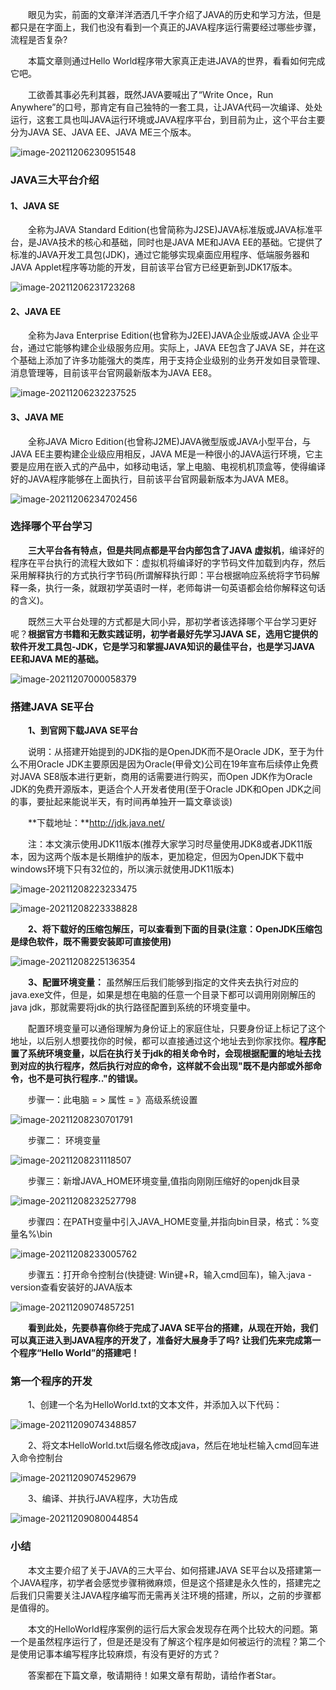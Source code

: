 &emsp;&emsp;眼见为实，前面的文章洋洋洒洒几千字介绍了JAVA的历史和学习方法，但是都只是在字面上，我们也没有看到一个真正的JAVA程序运行需要经过哪些步骤，流程是否复杂?

&emsp;&emsp;本篇文章则通过Hello World程序带大家真正走进JAVA的世界，看看如何完成它吧。

&emsp;&emsp;工欲善其事必先利其器，既然JAVA要喊出了“Write Once，Run Anywhere”的口号，那肯定有自己独特的一套工具，让JAVA代码一次编译、处处运行，这套工具也叫JAVA运行环境或JAVA程序平台，到目前为止，这个平台主要分为JAVA SE、JAVA EE、JAVA ME三个版本。

![image-20211206230951548](https://gitee.com/whose-white-moon/blog-image/raw/master/image-20211206230951548.png)


### JAVA三大平台介绍

#### 1、JAVA SE

&emsp;&emsp;全称为JAVA Standard Edition(也曾简称为J2SE)JAVA标准版或JAVA标准平台，是JAVA技术的核心和基础，同时也是JAVA ME和JAVA EE的基础。它提供了标准的JAVA开发工具包(JDK)，通过它能够实现桌面应用程序、低端服务器和JAVA Applet程序等功能的开发，目前该平台官方已经更新到JDK17版本。

![image-20211206231723268](https://gitee.com/whose-white-moon/blog-image/raw/master/image-20211206231723268.png)


#### 2、JAVA EE

&emsp;&emsp;全称为Java  Enterprise Edition(也曾称为J2EE)JAVA企业版或JAVA 企业平台，通过它能够构建企业级服务应用。实际上，JAVA EE包含了JAVA SE，并在这个基础上添加了许多功能强大的类库，用于支持企业级别的业务开发如目录管理、消息管理等，目前该平台官网最新版本为JAVA EE8。

![image-20211206232237525](https://gitee.com/whose-white-moon/blog-image/raw/master/image-20211206232237525.png)


#### 3、JAVA ME

&emsp;&emsp;全称JAVA Micro Edition(也曾称J2ME)JAVA微型版或JAVA小型平台，与JAVA EE主要构建企业级应用相反，JAVA ME是一种很小的JAVA运行环境，它主要是应用在嵌入式的产品中，如移动电话，掌上电脑、电视机机顶盒等，使得编译好的JAVA程序能够在上面执行，目前该平台官网最新版本为JAVA ME8。

![image-20211206234702456](https://gitee.com/whose-white-moon/blog-image/raw/master/image-20211206234702456.png)


### 选择哪个平台学习

&emsp;&emsp;**三大平台各有特点，但是共同点都是平台内部包含了JAVA 虚拟机**，编译好的程序在平台执行的流程大致如下：虚拟机将编译好的字节码文件加载到内存，然后采用解释执行的方式执行字节码(所谓解释执行即：平台根据响应系统将字节码解释一条，执行一条，就跟初学英语时一样，老师每讲一句英语都会给你解释这句话的含义)。

&emsp;&emsp;既然三大平台处理的方式都是大同小异，那初学者该选择哪个平台学习更好呢？**根据官方书籍和无数实践证明，初学者最好先学习JAVA SE，选用它提供的软件开发工具包-JDK，它是学习和掌握JAVA知识的最佳平台，也是学习JAVA EE和JAVA ME的基础。**

![image-20211207000058379](https://gitee.com/whose-white-moon/blog-image/raw/master/image-20211207000058379.png)


### 搭建JAVA SE平台

&emsp;&emsp;**1、到官网下载JAVA SE平台**

&emsp;&emsp;说明：从搭建开始提到的JDK指的是OpenJDK而不是Oracle JDK，至于为什么不用Oracle JDK主要原因是因为Oracle(甲骨文)公司在19年宣布后续停止免费对JAVA SE8版本进行更新，商用的话需要进行购买，而Open JDK作为Oracle JDK的免费开源版本，更适合个人开发者使用(至于Oracle JDK和Open JDK之间的事，要扯起来能说半天，有时间再单独开一篇文章谈谈)

&emsp;&emsp;**下载地址：**http://jdk.java.net/

&emsp;&emsp;注：本文演示使用JDK11版本(推荐大家学习时尽量使用JDK8或者JDK11版本，因为这两个版本是长期维护的版本，更加稳定，但因为OpenJDK下载中windows环境下只有32位的，所以演示就使用JDK11版本)

![image-20211208223233475](https://gitee.com/whose-white-moon/blog-image/raw/master/image-20211208223233475.png)

![image-20211208223338828](https://gitee.com/whose-white-moon/blog-image/raw/master/image-20211208223338828.png)


&emsp;&emsp;**2、将下载好的压缩包解压，可以查看到下面的目录(注意：OpenJDK压缩包是绿色软件，既不需要安装即可直接使用)**

![image-20211208225136354](https://gitee.com/whose-white-moon/blog-image/raw/master/image-20211208225136354.png)


&emsp;&emsp;**3、配置环境变量：** 虽然解压后我们能够到指定的文件夹去执行对应的java.exe文件，但是，如果是想在电脑的任意一个目录下都可以调用刚刚解压的java jdk，那就需要将jdk的执行路径配置到系统的环境变量中。

&emsp;&emsp;配置环境变量可以通俗理解为身份证上的家庭住址，只要身份证上标记了这个地址，以后别人想要找你的时候，都可以直接通过这个地址去到你家找你。**程序配置了系统环境变量，以后在执行关于jdk的相关命令时，会现根据配置的地址去找到对应的执行程序，然后执行对应的命令，这样就不会出现"既不是内部或外部命令，也不是可执行程序.."的错误。**

&emsp;&emsp;步骤一：此电脑 = > 属性 = 》高级系统设置

![image-20211208230701791](https://gitee.com/whose-white-moon/blog-image/raw/master/image-20211208230701791.png)

&emsp;&emsp;步骤二： 环境变量 

![image-20211208231118507](https://gitee.com/whose-white-moon/blog-image/raw/master/image-20211208231118507.png)

&emsp;&emsp;步骤三：新增JAVA_HOME环境变量,值指向刚刚压缩好的openjdk目录

![image-20211208232527798](https://gitee.com/whose-white-moon/blog-image/raw/master/image-20211208232527798.png)

&emsp;&emsp;步骤四：在PATH变量中引入JAVA_HOME变量,并指向bin目录，格式：%变量名%\bin

![image-20211208233005762](https://gitee.com/whose-white-moon/blog-image/raw/master/image-20211208233005762.png)


&emsp;&emsp;步骤五：打开命令控制台(快捷键: Win键+R，输入cmd回车)，输入:java -version查看安装好的JAVA版本

![image-20211209074857251](https://gitee.com/whose-white-moon/blog-image/raw/master/image-20211209074857251.png)

&emsp;&emsp;**看到此处，先要恭喜你终于完成了JAVA SE平台的搭建，从现在开始，我们可以真正进入到JAVA程序的开发了，准备好大展身手了吗? 让我们先来完成第一个程序“Hello World”的搭建吧！**


### 第一个程序的开发

&emsp;&emsp;1、创建一个名为HelloWorld.txt的文本文件，并添加入以下代码：

![image-20211209074348857](https://gitee.com/whose-white-moon/blog-image/raw/master/image-20211209074348857.png)

&emsp;&emsp;2、将文本HelloWorld.txt后缀名修改成java，然后在地址栏输入cmd回车进入命令控制台

![image-20211209074529679](https://gitee.com/whose-white-moon/blog-image/raw/master/image-20211209074529679.png)


&emsp;&emsp;3、编译、并执行JAVA程序，大功告成

![image-20211209080044854](https://gitee.com/whose-white-moon/blog-image/raw/master/image-20211209080044854.png)


### 小结

&emsp;&emsp;本文主要介绍了关于JAVA的三大平台、如何搭建JAVA SE平台以及搭建第一个JAVA程序，初学者会感觉步骤稍微麻烦，但是这个搭建是永久性的，搭建完之后我们只需要关注JAVA程序编写而无需再关注环境的搭建，所以，之前的步骤都是值得的。

&emsp;&emsp;本文的HelloWorld程序案例的运行后大家会发现存在两个比较大的问题。第一个是虽然程序运行了，但是还是没有了解这个程序是如何被运行的流程？第二个是使用记事本编写程序比较麻烦，有没有更好的方式？

&emsp;&emsp;答案都在下篇文章，敬请期待！如果文章有帮助，请给作者Star。